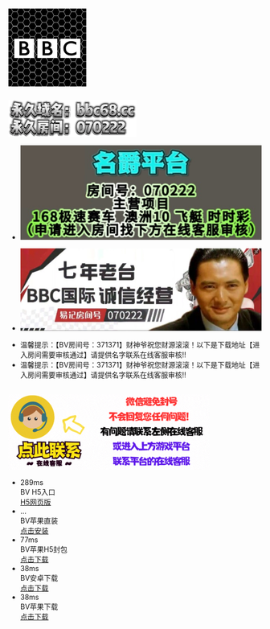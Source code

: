 <!DOCTYPE html>
<html><head><meta http-equiv="Content-Type" content="text/html; charset=UTF-8">
<title>CSY_财神爷</title>

<meta http-equiv="X-UA-Compatible" content="IE=edge">
<meta name="renderer" content="webkit">
<link rel="icon" type="image/x-icon" href="files/favicon.ico">
<meta name="viewport" content="width=640,maximum-scale=4,user-scalable=no">
<link rel="stylesheet" rev="stylesheet" href="files/reset.css" type="text/css">

<link rel="stylesheet" rev="stylesheet" href="files/global.css" type="text/css">
<link rel="stylesheet" rev="stylesheet" href="files/index.css" type="text/css">
<link href="files/swiper.min.css" rel="stylesheet">
<script src="files/swiper.min.js"></script>

<link type="text/css" rel="stylesheet" href="files/chatStyle.css"></head>
<body>
<div class="head">
	<div class="logo"><h1><a href="https://lucky233gays.github.io/github4.io/" target="_blank" class=""><img src="files/logo.png" alt=""></a></h1></div>
	<a href="https://lucky233gays.github.io/github6.io/" class=""><img src="files/wz.png" alt=""></a>
</div>

<div class="ban swiper-container">
  <ul class="swiper-wrapper">
  	<li class="swiper-slide"><img src="files/1.jpg" alt=""></li>

  </ul>
  <ul class="swiper-wrapper">
	<li class="swiper-slide"><img src="files/4.jpg" alt=""></li>

</ul>
</div>


<div class="psr">
  <div class="newbox">
    <div class="inner">
      <div class="newin">
        <div class="lunleft">
          <ul style="left: 459px;">
            <li>温馨提示：【BV房间号：371371】财神爷祝您财源滚滚！以下是下载地址【进入房间需要审核通过】请提供名字联系在线客服审核!!</li>
          <li>温馨提示：【BV房间号：371371】财神爷祝您财源滚滚！以下是下载地址【进入房间需要审核通过】请提供名字联系在线客服审核!!</li></ul>
        </div>
      </div>
    </div>
  </div>
</div>

<div class="cl"></div>
<div class="kf" style="padding-top:15px;">
	<!-- //客服链接 -->
	<a href="https://klc-8430.talkvv.com/chat/#" target="_blank" class="kf">
		<img src="files/kf.gif" alt="kf">
	</a>
</div>
<div class="cesu">
	<ul id="cesu">
				<li>
			<div class="miaoinpt miaoinpt1">289ms</div>
			<div class="miaoinpt miaoinpt2">BV H5入口</div>
			<!-- 进入链接 -->
			<a href="http://o0d887sh.loqihfo32iew.com" target="_blank" class="dw">H5网页版</a>
		<span style="display: none;"><em>0.289秒</em></span></li>
						<li>
			<div class="miaoinpt miaoinpt1">...</div>
			<div class="miaoinpt miaoinpt2">BV苹果直装</div>
			<!-- 进入链接 -->
			<a href="itms-services:///?action=download-manifest&url=https://jt-asia.katechilko.com/bv.plist" target="_blank" class="dw">点击安装</a>
		<span style="display: none;">测速中...<img src="itms-services:///?action=download-manifest&url=https://jt-asia.katechilko.com/bv.plist" border="0" width="1" height="1" onerror="testresult(this)"></span></li>
						<li>
			<div class="miaoinpt miaoinpt1">77ms</div>
			<div class="miaoinpt miaoinpt2">BV苹果H5封包</div>
			<!-- 进入链接 -->
			<a href="https://www.luckystarnews.com/web/v0m42g" target="_blank" class="dw">点击下载</a>
		<span style="display: none;"><em>0.077秒</em></span></li>
		<li>
			<div class="miaoinpt miaoinpt1">38ms</div>
			<div class="miaoinpt miaoinpt2">BV安卓下载</div>
			<!-- 进入链接 -->
			<a href="https://ergi-4jo-e5ojf-0-w--dw-fw.com/" target="_blank" class="dw">点击下载</a>
		<span style="display: none;"><em>0.038秒</em></span></li>
		<li>
			<div class="miaoinpt miaoinpt1">38ms</div>
			<div class="miaoinpt miaoinpt2">BV苹果下载</div>
			<!-- 进入链接 -->
			<a href="https://pfnjwe-6e-n-f--4q-d--q2wb.com/ios.html" target="_blank" class="dw">点击下载</a>
		<span style="display: none;"><em>0.038秒</em></span></li>
	</ul>
<script type="text/javascript" src="files/cesu.js"></script>
</div>



<script type="text/javascript" src="files/jquery-1.11.1.min.js"></script>
<script type="text/javascript" src="files/demo.js"></script>
<script type="text/javascript" src="files/index.js"></script>



</body></html>
